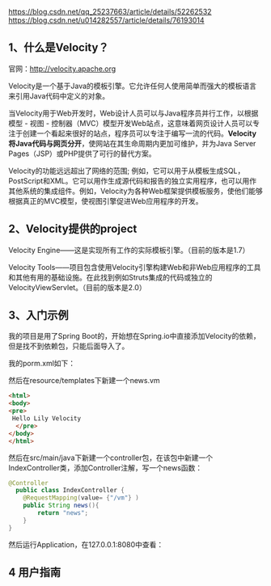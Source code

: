 https://blog.csdn.net/qq_25237663/article/details/52262532
https://blog.csdn.net/u014282557/article/details/76193014

## 1、什么是Velocity？
官网：http://velocity.apache.org

Velocity是一个基于Java的模板引擎。它允许任何人使用简单而强大的模板语言来引用Java代码中定义的对象。

当Velocity用于Web开发时，Web设计人员可以与Java程序员并行工作，以根据模型 - 视图 - 控制器（MVC）模型开发Web站点，这意味着网页设计人员可以专注于创建一个看起来很好的站点，程序员可以专注于编写一流的代码。**Velocity将Java代码与网页分开**，使网站在其生命周期内更加可维护，并为Java Server Pages（JSP）或PHP提供了可行的替代方案。

Velocity的功能远远超出了网络的范围; 例如，它可以用于从模板生成SQL，PostScript和XML。它可以用作生成源代码和报告的独立实用程序，也可以用作其他系统的集成组件。例如，Velocity为各种Web框架提供模板服务，使他们能够根据真正的MVC模型，使视图引擎促进Web应用程序的开发。

## 2、Velocity提供的project
Velocity Engine——这是实现所有工作的实际模板引擎。（目前的版本是1.7）

Velocity Tools——项目包含使用Velocity引擎构建Web和非Web应用程序的工具和其他有用的基础设施。在此找到例如Struts集成的代码或独立的VelocityViewServlet。（目前的版本是2.0）


## 3、入门示例
我的项目是用了Spring Boot的，开始想在Spring.io中直接添加Velocity的依赖，但是找不到依赖包，只能后面导入了。

我的porm.xml如下：

然后在resource/templates下新建一个news.vm
``` html
<html>
<body>
<pre>
 Hello Lily Velocity
  </pre>
</body>
</html>
```
然后在src/main/java下新建一个controller包，在该包中新建一个IndexController类，添加Controller注解，写一个news函数：
``` java
@Controller
  public class IndexController {
    @RequestMapping(value= {"/vm"} )
    public String news(){
        return "news";
    }
}
```
然后运行Application，在127.0.0.1:8080中查看：

## 4 用户指南
